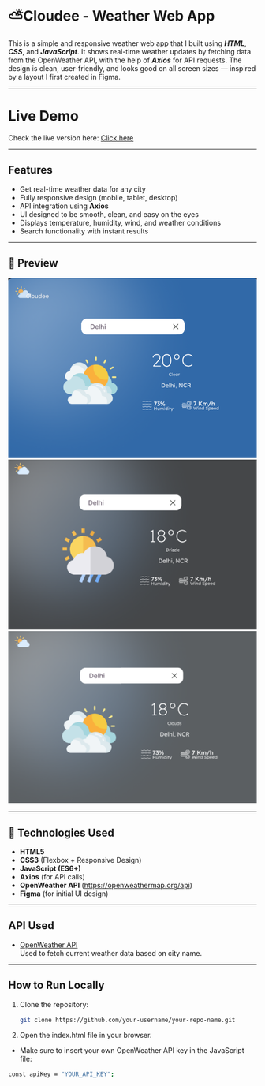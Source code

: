 # ⛅Cloudee - Weather Web App

This is a simple and responsive weather web app that I built using ***HTML***, ***CSS***, and ***JavaScript***. It shows real-time weather updates by fetching data from the OpenWeather API, with the help of ***Axios*** for API requests. The design is clean, user-friendly, and looks good on all screen sizes — inspired by a layout I first created in Figma.

---
#  Live Demo

Check the live version here: [Click here](https://shubham-kumar012.github.io/Projects/cloudee/)

---
## Features

-  Get real-time weather data for any city
-  Fully responsive design (mobile, tablet, desktop)
- API integration using **Axios**
- UI designed to be smooth, clean, and easy on the eyes
-  Displays temperature, humidity, wind, and weather conditions
- Search functionality with instant results

---

## 📸 Preview

![Screenshot1](./screenshot1.png)
![Screenshot2](./screenshot2.png)
![Screenshot3](./screenshot3.png)



---

## 🚀 Technologies Used

- **HTML5**
- **CSS3** (Flexbox + Responsive Design)
- **JavaScript (ES6+)**
- **Axios** (for API calls)
- **OpenWeather API** (https://openweathermap.org/api)
- **Figma** (for initial UI design)

---

##  API Used

- [OpenWeather API](https://openweathermap.org/current)  
  Used to fetch current weather data based on city name.

---

## How to Run Locally

1. Clone the repository:
   ```bash
   git clone https://github.com/your-username/your-repo-name.git

2. Open the index.html file in your browser.
- Make sure to insert your own OpenWeather API key in the JavaScript file:
```bash
const apiKey = "YOUR_API_KEY";

